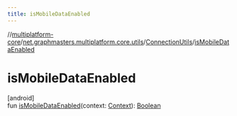 ```yaml
---
title: isMobileDataEnabled
---
```

//[multiplatform-core](../../../index.html)/[net.graphmasters.multiplatform.core.utils](../index.html)/[ConnectionUtils](index.html)/[isMobileDataEnabled](is-mobile-data-enabled.html)



# isMobileDataEnabled



[android]\
fun [isMobileDataEnabled](is-mobile-data-enabled.html)(context: [Context](https://developer.android.com/reference/kotlin/android/content/Context.html)): [Boolean](https://kotlinlang.org/api/latest/jvm/stdlib/kotlin/-boolean/index.html)




